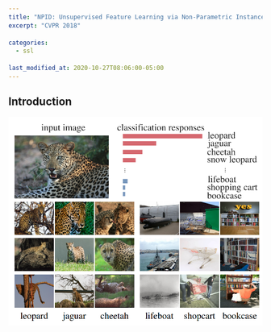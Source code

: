 ```yaml
---
title: "NPID: Unsupervised Feature Learning via Non-Parametric Instance Discrimination"
excerpt: "CVPR 2018"

categories:
  - ssl

last_modified_at: 2020-10-27T08:06:00-05:00
---
```


## Introduction

![Supervised Learning results that motivated the suggested unsupervised approach](npid/npid_1.png)
